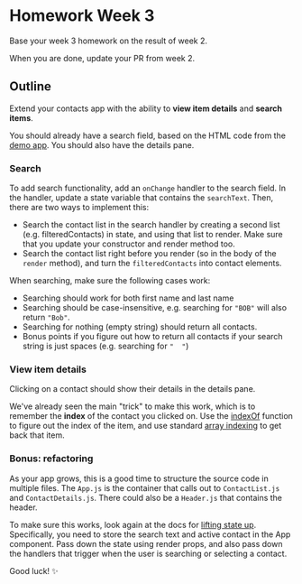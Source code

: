 # Homework Week 3

Base your week 3 homework on the result of week 2.

When you are done, update your PR from week 2.

## Outline

Extend your contacts app with the ability to **view item details** and **search items**.

You should already have a search field, based on the HTML code from the [demo app](https://hyf-contacts.netlify.com). You should also have the details pane.

### Search

To add search functionality, add an `onChange` handler to the search field. In the handler, update a state variable that contains the `searchText`. Then, there are two ways to implement this:

- Search the contact list in the search handler by creating a second list (e.g. filteredContacts) in state, and using that list to render. Make sure that you update your constructor and render method too.
- Search the contact list right before you render (so in the body of the `render` method), and turn the `filteredContacts` into contact elements.

When searching, make sure the following cases work:

- Searching should work for both first name and last name
- Searching should be case-insensitive, e.g. searching for `"BOB"` will also return `"Bob"`.
- Searching for nothing (empty string) should return all contacts.
- Bonus points if you figure out how to return all contacts if your search string is just spaces (e.g. searching for `"  "`)

### View item details

Clicking on a contact should show their details in the details pane. 

We've already seen the main "trick" to make this work, which is to remember the **index** of the contact you clicked on. Use the [indexOf](https://developer.mozilla.org/en-US/docs/Web/JavaScript/Reference/Global_Objects/Array/indexOf) function to figure out the index of the item, and use standard [array indexing](https://developer.mozilla.org/en-US/docs/Web/JavaScript/Guide/Indexed_collections) to get back that item.

### Bonus: refactoring

As your app grows, this is a good time to structure the source code in multiple files. The `App.js` is the container that calls out to `ContactList.js` and `ContactDetails.js`. There could also be a `Header.js` that contains the header. 

To make sure this works, look again at the docs for [lifting state up](https://reactjs.org/docs/lifting-state-up.html). Specifically, you need to store the search text and active contact in the App component. Pass down the state using render props, and also pass down the handlers that trigger when the user is searching or selecting a contact.

Good luck! ✨
